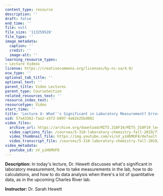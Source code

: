 ```yaml
---
content_type: resource
description: ''
draft: false
end_time: ''
file: null
file_size: '113259528'
file_type: ''
image_metadata:
  caption: ''
  credit: ''
  image-alt: ''
learning_resource_types:
- Lecture Videos
license: https://creativecommons.org/licenses/by-nc-sa/4.0/
ocw_type: ''
optional_tab_title: ''
optional_text: ''
parent_title: Video Lectures
parent_type: CourseSection
related_resources_text: ''
resource_index_text: ''
resourcetype: Video
start_time: ''
title: 'Lecture 4: What''s Significant in Laboratory Measurement? Error Analysis Lecture'
uid: 57a43362-7aa2-e572-b097-4a62e25bd881
video_files:
  archive_url: https://archive.org/download/MIT5.310F19/MIT5_310F19_lec04_300k_512kb.mp4
  video_captions_file: /courses/5-310-laboratory-chemistry-fall-2019/f1f2734e75fd5cd996736f20e3fc0c56_sV_yiHbMUF8.vtt
  video_thumbnail_file: https://img.youtube.com/vi/sV_yiHbMUF8/default.jpg
  video_transcript_file: /courses/5-310-laboratory-chemistry-fall-2019/d35ef566980179cabed3913a321905bc_sV_yiHbMUF8.pdf
video_metadata:
  youtube_id: sV_yiHbMUF8
---
```

**Description:** In today's lecture, Dr. Hewett discusses what's significant in laboratory measurement, how to take measurements in the lab, how to do calculations, and how to do data analysis when there's a lot of quantitative data, as in the upcoming Charles River lab.

**Instructor:** Dr. Sarah Hewett